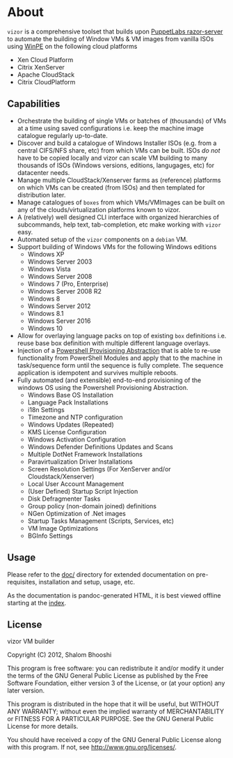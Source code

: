 # About

`vizor` is a comprehensive toolset that builds upon
[PuppetLabs razor-server](https://github.com/puppetlabs/razor-server)
to automate the building of Window VMs & VM images from vanilla ISOs
using
[WinPE](https://docs.microsoft.com/en-us/windows-hardware/manufacture/desktop/winpe-intro)
on the following cloud platforms

- Xen Cloud Platform
- Citrix XenServer
- Apache CloudStack
- Citrix CloudPlatform

## Capabilities

* Orchestrate the building of single VMs or batches of (thousands) of VMs at a
  time using saved configurations i.e. keep the machine image catalogue
  regularly up-to-date.
* Discover and build a catalogue of Windows Installer ISOs (e.g. from a central
  CIFS/NFS share, etc) from which VMs can be built. ISOs _do not_ have to be
  copied locally and vizor can scale VM building to many thousands of ISOs
  (Windows versions, editions, langugages, etc) for datacenter needs.
* Manage multiple CloudStack/Xenserver farms as (reference) platforms on which
  VMs can be created (from ISOs) and then templated for distribution later.
* Manage catalogues of `boxes` from which VMs/VMImages can be built on any
  of the clouds/virtualization platforms known to vizor.
* A (relatively) well designed CLI interface with organized hierarchies of
  subcommands, help text, tab-completion, etc make working with `vizor` easy.
* Automated setup of the `vizor` components on a `debian` VM.
* Support building of Windows VMs for the following Windows editions
  * Windows XP
  * Windows Server 2003
  * Windows Vista
  * Windows Server 2008
  * Windows 7 (Pro, Enterprise)
  * Windows Server 2008 R2
  * Windows 8
  * Windows Server 2012
  * Windows 8.1
  * Windows Server 2016
  * Windows 10
* Allow for overlaying language packs on top of existing `box` definitions
  i.e. reuse base box definition with multiple different language overlays.
* Injection of a
  [Powershell Provisioning Abstraction](razor/task/winpe.task/nodeprep-full.seq.ps1.erb#L33)
  that is able to re-use functionality from PowerShell Modules and apply that
  to the machine in task/sequence form until the sequence is fully complete. The
  sequence application is idempotent and survives multiple reboots.
* Fully automated (and extensible) end-to-end provisioning of the windows OS
  using the Powershell Provisioning Abstraction.
  * Windows Base OS Installation
  * Language Pack Installations
  * i18n Settings
  * Timezone and NTP configuration
  * Windows Updates (Repeated)
  * KMS License Configuration
  * Windows Activation Configuration
  * Windows Defender Definitions Updates and Scans
  * Multiple DotNet Framework Installations
  * Paravirtualization Driver Installations
  * Screen Resolution Settings (For XenServer and/or Cloudstack/Xenserver)
  * Local User Account Management
  * (User Defined) Startup Script Injection
  * Disk Defragmenter Tasks
  * Group policy (non-domain joined) definitions
  * NGen Optimization of .Net images
  * Startup Tasks Management (Scripts, Services, etc)
  * VM Image Optimizations
  * BGInfo Settings

## Usage

Please refer to the [doc/](doc/) directory for extended documentation on
pre-requisites, installation and setup, usage, etc.

As the documentation is pandoc-generated HTML, it is best viewed offline
starting at the [index](doc/index.md).

## License
vizor VM builder

Copyright (C) 2012,  Shalom Bhooshi

This program is free software: you can redistribute it and/or modify
it under the terms of the GNU General Public License as published by
the Free Software Foundation, either version 3 of the License, or
(at your option) any later version.

This program is distributed in the hope that it will be useful,
but WITHOUT ANY WARRANTY; without even the implied warranty of
MERCHANTABILITY or FITNESS FOR A PARTICULAR PURPOSE.  See the
GNU General Public License for more details.

You should have received a copy of the GNU General Public License
along with this program. If not, see <http://www.gnu.org/licenses/>.
